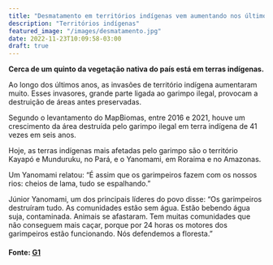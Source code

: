 ```yaml
---
title: "Desmatamento em territórios indígenas vem aumentando nos últimos anos, mostra estudo"
description: "Territórios indígenas"
featured_image: "/images/desmatamento.jpg"
date: 2022-11-23T10:09:58-03:00
draft: true
---
```


**Cerca de um quinto da vegetação nativa do país está em terras indígenas.**

Ao longo dos últimos anos, as invasões de território indígena aumentaram muito. Esses invasores, grande parte ligada ao garimpo ilegal, provocam a destruição de áreas antes preservadas. 

Segundo o levantamento do MapBiomas, entre 2016 e 2021, houve um crescimento da área destruída pelo garimpo ilegal em terra indígena de 41 vezes em seis anos.

Hoje, as terras indígenas mais afetadas pelo garimpo são o território Kayapó e Munduruku, no Pará, e o Yanomami, em Roraima e no Amazonas.

Um Yanomami relatou: “É assim que os garimpeiros fazem com os nossos rios: cheios de lama, tudo se espalhando.”

Júnior Yanomami, um dos principais líderes do povo disse: “Os garimpeiros destruíram tudo. As comunidades estão sem água. Estão bebendo água suja, contaminada. Animais se afastaram. Tem muitas comunidades que não conseguem mais caçar, porque por 24 horas os motores dos garimpeiros estão funcionando. Nós defendemos a floresta.”

#### Fonte: [G1](https://g1.globo.com/jornal-nacional/noticia/2022/04/19/desmatamento-em-territorios-indigenas-vem-aumentando-nos-ultimos-anos-mostra-estudo.ghtml)